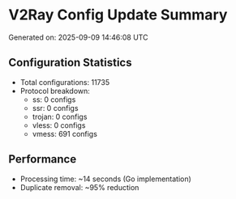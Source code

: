 # V2Ray Config Update Summary
Generated on: 2025-09-09 14:46:08 UTC

## Configuration Statistics
- Total configurations: 11735
- Protocol breakdown:
  - ss: 0 configs
  - ssr: 0 configs
  - trojan: 0 configs
  - vless: 0 configs
  - vmess: 691 configs

## Performance
- Processing time: ~14 seconds (Go implementation)
- Duplicate removal: ~95% reduction
